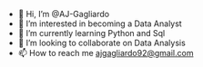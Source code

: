 - 👋 Hi, I’m @AJ-Gagliardo
- 👀 I’m interested in becoming a Data Analyst
- 🌱 I’m currently learning Python and Sql
- 💞️ I’m looking to collaborate on Data Analysis
- 📫 How to reach me ajgagliardo92@gmail.com

<!---
AJ-Gagliardo/AJ-Gagliardo is a ✨ special ✨ repository because its `README.md` (this file) appears on your GitHub profile.
You can click the Preview link to take a look at your changes.
--->

